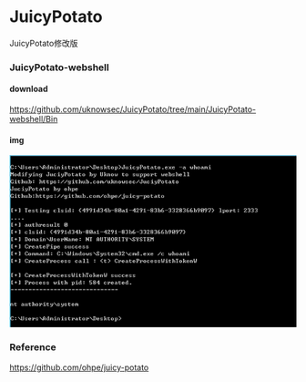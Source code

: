 # JuicyPotato
JuicyPotato修改版

### JuicyPotato-webshell



#### download

https://github.com/uknowsec/JuicyPotato/tree/main/JuicyPotato-webshell/Bin



#### img



![image-20210610201152538](README.assets/image-20210610201152538.png)


### Reference

https://github.com/ohpe/juicy-potato

